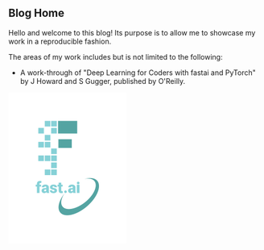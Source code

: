 ## Blog Home

Hello and welcome to this blog! Its purpose is to allow me to showcase my work in a reproducible fashion. 

The areas of my work includes but is not limited to the following:

* A work-through of "Deep Learning for Coders with fastai and PyTorch" by J Howard and S Gugger, published by O'Reilly.







![Image of fast.ai logo](images/logo.png)
